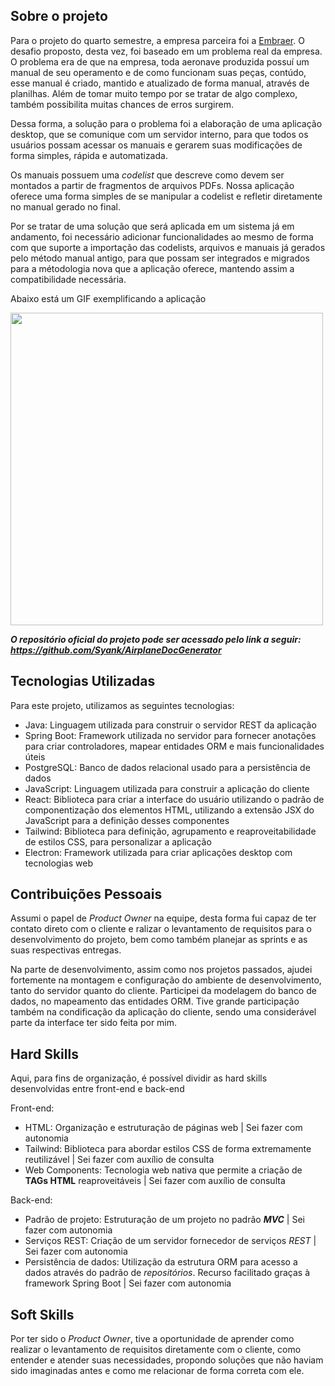 ## Sobre o projeto
Para o projeto do quarto semestre, a empresa parceira foi a [Embraer](https://embraer.com/br/pt).
O desafio proposto, desta vez, foi baseado em um problema real da empresa. O problema era de que na empresa, toda aeronave produzida possuí um manual de seu operamento e de como funcionam suas peças, contúdo, esse manual é criado, mantido e atualizado de forma manual, através de planilhas. Além de tomar muito tempo por se tratar de algo complexo, também possibilita muitas chances de erros surgirem.

Dessa forma, a solução para o problema foi a elaboração de uma aplicação desktop, que se comunique com um servidor interno, para que todos os usuários possam acessar os manuais e gerarem suas modificações de forma simples, rápida e automatizada.

Os manuais possuem uma *codelist* que descreve como devem ser montados a partir de fragmentos de arquivos PDFs. Nossa aplicação oferece uma forma simples de se manipular a codelist e refletir diretamente no manual gerado no final.

Por se tratar de uma solução que será aplicada em um sistema já em andamento, foi necessário adicionar funcionalidades ao mesmo de forma com que suporte a importação das codelists, arquivos e manuais já gerados pelo método manual antigo, para que possam ser integrados e migrados para a métodologia nova que a aplicação oferece, mantendo assim a compatibilidade necessária.

Abaixo está um GIF exemplificando a aplicação

<img src="https://github.com/Syank/AirplaneDocGenerator/blob/main/doc/gifs/sprint4/Apresenta%C3%A7%C3%A3o%20Sprint%204%20GIF.gif" width="500"/>

***O repositório oficial do projeto pode ser acessado pelo link a seguir: https://github.com/Syank/AirplaneDocGenerator***


## Tecnologias Utilizadas
Para este projeto, utilizamos as seguintes tecnologias:
- Java: Linguagem utilizada para construir o servidor REST da aplicação
- Spring Boot: Framework utilizada no servidor para fornecer anotações para criar controladores, mapear entidades ORM e mais funcionalidades úteis
- PostgreSQL: Banco de dados relacional usado para a persistência de dados
- JavaScript: Linguagem utilizada para construir a aplicação do cliente
- React: Biblioteca para criar a interface do usuário utilizando o padrão de componentização dos elementos HTML, utilizando a extensão JSX do JavaScript para a definição desses componentes
- Tailwind: Biblioteca para definição, agrupamento e reaproveitabilidade de estilos CSS, para personalizar a aplicação
- Electron: Framework utilizada para criar aplicações desktop com tecnologias web

## Contribuições Pessoais
Assumi o papel de *Product Owner* na equipe, desta forma fui capaz de ter contato direto com o cliente e ralizar o levantamento de requisitos para o desenvolvimento do projeto, bem como também planejar as sprints e as suas respectivas entregas.

Na parte de desenvolvimento, assim como nos projetos passados, ajudei fortemente na montagem e configuração do ambiente de desenvolvimento, tanto do servidor quanto do cliente. Participei da modelagem do banco de dados, no mapeamento das entidades ORM. Tive grande participação também na condificação da aplicação do cliente, sendo uma considerável parte da interface ter sido feita por mim.

## Hard Skills
Aqui, para fins de organização, é possível dividir as hard skills desenvolvidas entre front-end e back-end

Front-end:
- HTML: Organização e estruturação de páginas web | Sei fazer com autonomia
- Tailwind: Biblioteca para abordar estilos CSS de forma extremamente reutilizável | Sei fazer com auxílio de consulta
- Web Components: Tecnologia web nativa que permite a criação de **TAGs HTML** reaproveitáveis | Sei fazer com auxílio de consulta


Back-end:
- Padrão de projeto: Estruturação de um projeto no padrão ***MVC*** | Sei fazer com autonomia
- Serviços REST: Criação de um servidor fornecedor de serviços *REST* | Sei fazer com autonomia
- Persistência de dados: Utilização da estrutura ORM para acesso a dados através do padrão de *repositórios*. Recurso facilitado graças à framework Spring Boot | Sei fazer com autonomia

## Soft Skills
Por ter sido o *Product Owner*, tive a oportunidade de aprender como realizar o levantamento de requisitos diretamente com o cliente, como entender e atender suas necessidades, propondo soluções que não haviam sido imaginadas antes e como me relacionar de forma correta com ele.
